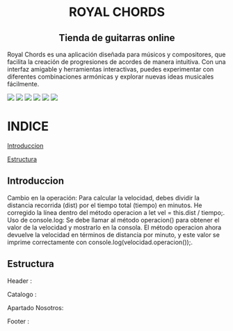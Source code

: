 
<h1 align="center">ROYAL CHORDS</h1>
<h2 align="center">Tienda de guitarras online</h2>
<p>Royal Chords es una aplicación diseñada para músicos y compositores, que facilita la creación de progresiones de acordes de manera intuitiva. Con una interfaz amigable y herramientas interactivas, puedes experimentar con diferentes combinaciones armónicas y explorar nuevas ideas musicales fácilmente. </p>


![](https://img.shields.io/github/stars/pandao/editor.md.svg) ![](https://img.shields.io/github/forks/pandao/editor.md.svg) 
![](https://img.shields.io/github/tag/pandao/editor.md.svg) ![](https://img.shields.io/github/release/pandao/editor.md.svg) 
![](https://img.shields.io/github/issues/pandao/editor.md.svg) ![](https://img.shields.io/bower/v/editor.md.svg)

# INDICE

[Introduccion](#introduccion)

[Estructura](#estructura)


## Introduccion
<p>Cambio en la operación: Para calcular la velocidad, debes dividir la distancia recorrida (dist) por el tiempo total (tiempo) en minutos. He corregido la línea dentro del método operacion a let vel = this.dist / tiempo;.
Uso de console.log: Se debe llamar al método operacion() para obtener el valor de la velocidad y mostrarlo en la consola.
El método operacion ahora devuelve la velocidad en términos de distancia por minuto, y este valor se imprime correctamente con console.log(velocidad.operacion());.</p>


## Estructura
Header : 

Catalogo :

Apartado Nosotros: 

Footer :




